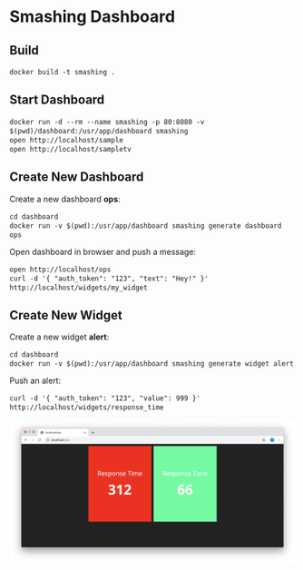 # Smashing Dashboard

## Build

    docker build -t smashing .

## Start Dashboard

    docker run -d --rm --name smashing -p 80:8080 -v $(pwd)/dashboard:/usr/app/dashboard smashing
    open http://localhost/sample
    open http://localhost/sampletv

## Create New Dashboard

Create a new dashboard **ops**:

    cd dashboard
    docker run -v $(pwd):/usr/app/dashboard smashing generate dashboard ops

Open dashboard in browser and push a message:

    open http://localhost/ops
    curl -d '{ "auth_token": "123", "text": "Hey!" }' http://localhost/widgets/my_widget

## Create New Widget

Create a new widget **alert**:

    cd dashboard
    docker run -v $(pwd):/usr/app/dashboard smashing generate widget alert

Push an alert:

    curl -d '{ "auth_token": "123", "value": 999 }' http://localhost/widgets/response_time

<img src="https://raw.githubusercontent.com/thomd/smashing-dashboard/images/screenshot.png">
